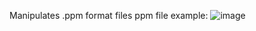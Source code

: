 Manipulates .ppm format files 
ppm file example:
![image](https://user-images.githubusercontent.com/57284868/182417668-ef78cef2-c9f1-4491-a784-1db34136a3ca.png)
